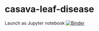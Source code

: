 # casava-leaf-disease
Launch as Jupyter notebook [![Binder](https://mybinder.org/badge_logo.svg)](https://mybinder.org/v2/gh/hagusta/casava-leaf-diseases/main?filepath=casava-leaf-disease-app.ipynb)
